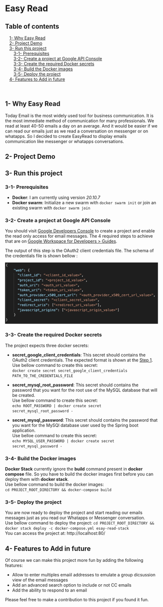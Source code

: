 # Easy Read
## Table of contents

&emsp;[1- Why Easy Read](#whyEasyRead)\
&emsp;[2- Project Demo](#projectDemo)\
&emsp;[3- Run this project](#runThisProject)\
&emsp;&emsp;[3-1- Prerequisites](#prerequisites)\
&emsp;&emsp;[3-2- Create a project at Google API Console](#step1)\
&emsp;&emsp;[3-3- Create the required Docker secrets](#step2)\
&emsp;&emsp;[3-4- Build the Docker images](#step3)\
&emsp;&emsp;[3-5- Deploy the project](#step4)\
&emsp;[4- Features to Add in future](#featuresToAdd)

<br />

## <a id="whyEasyRead">1- Why Easy Read</a>

Today Email is the most widely used tool for business communication. It is the most immediate method of communication for many professionals. We read at least 40-50 emails a day on an average. And it would be easier if we can read our emails just as we read a conversation on messenger or on whatapps. So I decided to create EasyRead to display emails communication like messenger or whatapps conversations.

## <a id="projectDemo">2- Project Demo</a>
<Drap and drop the video on github>

## <a id="runThisProject">3- Run this project</a>
### <a id="prerequisites">3-1- Prerequisites</a>

 - **Docker**: I am currently using version *20.10.7*
 - **Docker swarm**: Initialize a new swarm with `docker swarm init` or join an existing swarm with `docker swarm join`

### <a id="step1">3-2- Create a project at Google API Console</a>
You should visit [Google Developers Console](https://console.developers.google.com/) to create a project and enable the read only access for email messages. The 4 required steps to achieve that are on [Google Workspace for Developers > Guides](https://developers.google.com/workspace/guides/getstarted-overview). 

The output of this step is the OAuth2 client credentials file. The schema of the credentials file is shown bellow : 

![OAuth2 client credentials schema](img/oauth2_client_credentials_schema.png)

### <a id="step2">3-3- Create the required Docker secrets</a>
The project expects three docker secrets: 

 - **secret_google_client_credentials**: This secret should contains the OAuth2 client credentials. The expected format is shown at the [Step 1](#step1). \
 Use bellow command to create this secret: \
 ` docker create secret secret_google_client_credentials PATH_TO_THE_CREDENTIALS_FILE `
 
 - **secret_mysql_root_password**: This secret should contains the password that you want for the root use of the MySQL database that will be created. \
 Use bellow command to create this secret: \
 `echo ROOT_PASSWORD | docker create secret secret_mysql_root_password -`

 - **secret_mysql_password**: This secret should contains the password that you want for the MySQl database user used by the Spring boot application. \
 Use belloe command to create this secret: \
 `echo MYSQL_USER_PASSWORD | docker create secret secret_mysql_password -`

### <a id="step3">3-4- Build the Docker images</a>
**Docker Stack** currently ignore the **build** command present in **docker compose** file. So you have to build the docker images first before you can deploy them with **docker stack**. \
Use bellow command to build the docker images: \
`cd PROJECT_ROOT_DIRECTORY && docker-compose build`

### <a id="step4">3-5- Deploy the project</a>
You are now ready to deploy the project and start reading our emails messages just as you read our Whatapps or Messenger conversation. \
Use bellow command to deploy the project: 
`cd PROJECT_ROOT_DIRECTORY && docker stack deploy -c docker-compose.yml esay-read-stack` \
You can access the project at: http://localhost:80/

## <a id="featuresToAdd">4- Features to Add in future</a>
Of course we can make this project more fun by adding the following features: 

 - Allow to enter multiples emaiil addresses to emulate a group dicsussion view of the email messages
 - Add an advanced search option to include or not CC emails
 - Add the ability to respond to an email

Please feel free to make a contribution to this project if you found it fun.
